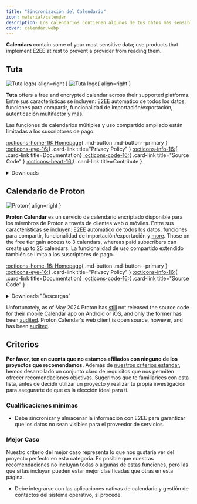 ```yaml
---
title: "Sincronización del Calendario"
icon: material/calendar
description: Los calendarios contienen algunos de tus datos más sensibles; utiliza productos que apliquen el cifrado en reposo.
cover: calendar.webp
---
```


**Calendars** contain some of your most sensitive data; use products that implement E2EE at rest to prevent a provider from reading them.

## Tuta

<div class="admonition recommendation" markdown>

![Tuta logo](assets/img/email/tuta.svg#only-light){ align=right }
![Tuta logo](assets/img/email/tuta-dark.svg#only-dark){ align=right }

**Tuta** offers a free and encrypted calendar across their supported platforms. Entre sus características se incluyen: E2EE automático de todos los datos, funciones para compartir, funcionalidad de importación/exportación, autenticación multifactor y [más](https://tuta.com/calendar-app-comparison).

Las funciones de calendarios múltiples y uso compartido ampliado están limitadas a los suscriptores de pago.

[:octicons-home-16: Homepage](https://tuta.com/calendar){ .md-button .md-button--primary }
[:octicons-eye-16:](https://tuta.com/privacy){ .card-link title="Privacy Policy" }
[:octicons-info-16:](https://tuta.com/support){ .card-link title=Documentation}
[:octicons-code-16:](https://github.com/tutao/tutanota){ .card-link title="Source Code" }
[:octicons-heart-16:](https://tuta.com/community){ .card-link title=Contribute }

<details class="downloads" markdown>
<summary>Downloads</summary>

- [:simple-googleplay: Google Play](https://play.google.com/store/apps/details?id=de.tutao.tutanota)
- [:simple-appstore: App Store](https://apps.apple.com/app/id922429609)
- [:fontawesome-brands-windows: Windows](https://tuta.com/blog/desktop-clients)
- [:simple-apple: macOS](https://tuta.com/blog/desktop-clients)
- [:simple-linux: Linux](https://tuta.com/blog/desktop-clients)
- [:simple-flathub: Flathub](https://flathub.org/apps/com.tutanota.Tutanota)
- [:octicons-browser-16: Web](https://app.tuta.com)

</details>

</div>

## Calendario de Proton

<div class="admonition recommendation" markdown>

![Proton](assets/img/calendar/proton-calendar.svg){ align=right }

**Proton Calendar** es un servicio de calendario encriptado disponible para los miembros de Proton a través de clientes web o móviles. Entre sus características se incluyen: E2EE automático de todos los datos, funciones para compartir, funcionalidad de importación/exportación y [more](https://proton.me/support/proton-calendar-guide). Those on the free tier gain access to 3 calendars, whereas paid subscribers can create up to 25 calendars. La funcionalidad de uso compartido extendido también se limita a los suscriptores de pago.

[:octicons-home-16: Homepage](https://proton.me/calendar){ .md-button .md-button--primary }
[:octicons-eye-16:](https://proton.me/legal/privacy){ .card-link title="Privacy Policy" }
[:octicons-info-16:](https://proton.me/support/calendar){ .card-link title=Documentation}
[:octicons-code-16:](https://github.com/ProtonMail/WebClients){ .card-link title="Source Code" }

<details class="downloads" markdown>
<summary>Downloads "Descargas"</summary>

- [:simple-googleplay: Google Play](https://play.google.com/store/apps/details?id=me.proton.android.calendar)
- [:simple-appstore: App Store](https://apps.apple.com/app/id1514709943)
- [:octicons-browser-16: Web](https://calendar.proton.me)

</details>

</div>

Unfortunately, as of May 2024 Proton has [still](https://discuss.privacyguides.net/t/proton-calendar-is-not-open-source-mobile/14656/8) not released the source code for their mobile Calendar app on Android or iOS, and only the former has been [audited](https://proton.me/blog/security-audit-all-proton-apps). Proton Calendar's web client is open source, however, and has been [audited](https://proton.me/community/open-source).

## Criterios

**Por favor, ten en cuenta que no estamos afiliados con ninguno de los proyectos que recomendamos.** Además de [nuestros criterios estándar](about/criteria.md), hemos desarrollado un conjunto claro de requisitos que nos permiten ofrecer recomendaciones objetivas. Sugerimos que te familiarices con esta lista, antes de decidir utilizar un proyecto y realizar tu propia investigación para asegurarte de que es la elección ideal para ti.

### Cualificaciones mínimas

- Debe sincronizar y almacenar la información con E2EE para garantizar que los datos no sean visibles para el proveedor de servicios.

### Mejor Caso

Nuestro criterio del mejor caso representa lo que nos gustaría ver del proyecto perfecto en esta categoría. Es posible que nuestras recomendaciones no incluyan todas o algunas de estas funciones, pero las que sí las incluyan pueden estar mejor clasificadas que otras en esta página.

- Debe integrarse con las aplicaciones nativas de calendario y gestión de contactos del sistema operativo, si procede.
